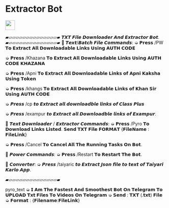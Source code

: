 # Extractor Bot

<a href="https://heroku.com/deploy?template=https://github.com/Rahulsinghcreator/extractxt">
     <img height="30px" src="https://img.shields.io/badge/Deploy%20To%20Heroku-blueviolet?style=for-the-badge&logo=heroku">
  </a>


▰▱▱▱▱▱▱▱▱▱▱▱▱▱▱▰
𝙏𝙓𝙏 𝙁𝙞𝙡𝙚 𝘿𝙤𝙬𝙣𝙡𝙤𝙖𝙙𝙚𝙧 𝘼𝙣𝙙 𝙀𝙭𝙩𝙧𝙖𝙘𝙩𝙤𝙧 𝘽𝙤𝙩.
▰▱▱▱▱▱▱▱▱▱▱▱▱▱▱▰
💠 𝙏𝙚𝙭𝙩/𝘽𝙖𝙩𝙘𝙝 𝙁𝙞𝙡𝙚 𝘾𝙤𝙢𝙢𝙖𝙣𝙙𝙨:
➭ 𝗣𝗿𝗲𝘀𝘀 /PW 𝗧𝗼 𝗘𝘅𝘁𝗿𝗮𝗰𝘁 𝗔𝗹𝗹 𝗗𝗼𝘄𝗻𝗹𝗼𝗮𝗱𝗮𝗯𝗹𝗲 𝗟𝗶𝗻𝗸𝘀 𝗨𝘀𝗶𝗻𝗴 𝗔𝗨𝗧𝗛 𝗖𝗢𝗗𝗘

➭ 𝗣𝗿𝗲𝘀𝘀 /Khazana 𝗧𝗼 𝗘𝘅𝘁𝗿𝗮𝗰𝘁 𝗔𝗹𝗹 𝗗𝗼𝘄𝗻𝗹𝗼𝗮𝗱𝗮𝗯𝗹𝗲 𝗟𝗶𝗻𝗸𝘀 𝗨𝘀𝗶𝗻𝗴 𝗔𝗨𝗧𝗛 𝗖𝗢𝗗𝗘 𝗞𝗛𝗔𝗭𝗔𝗡𝗔

➭ 𝗣𝗿𝗲𝘀𝘀 /Apni 𝗧𝗼 𝗘𝘅𝘁𝗿𝗮𝗰𝘁 𝗔𝗹𝗹 𝗗𝗼𝘄𝗻𝗹𝗼𝗮𝗱𝗮𝗯𝗹𝗲 𝗟𝗶𝗻𝗸𝘀 𝗼𝗳 𝗔𝗽𝗻𝗶 𝗞𝗮𝗸𝘀𝗵𝗮 𝗨𝘀𝗶𝗻𝗴 𝗧𝗼𝗸𝗲𝗻

➭ 𝗣𝗿𝗲𝘀𝘀 /khangs 𝗧𝗼 𝗘𝘅𝘁𝗿𝗮𝗰𝘁 𝗔𝗹𝗹 𝗗𝗼𝘄𝗻𝗹𝗼𝗮𝗱𝗮𝗯𝗹𝗲 𝗟𝗶𝗻𝗸𝘀 𝗼𝗳 𝗞𝗵𝗮𝗻 𝗦𝗶𝗿 𝗨𝘀𝗶𝗻𝗴 𝗔𝗨𝗧𝗛 𝗖𝗢𝗗𝗘

➭ 𝙋𝙧𝙚𝙨𝙨 /cp 𝙩𝙤 𝙀𝙭𝙩𝙧𝙖𝙘𝙩 𝙖𝙡𝙡 𝙙𝙤𝙬𝙣𝙡𝙤𝙖𝙙𝙗𝙡𝙚 𝙡𝙞𝙣𝙠𝙨 𝙤𝙛 𝘾𝙡𝙖𝙨𝙨 𝙋𝙡𝙪𝙨

➭ 𝙋𝙧𝙚𝙨𝙨 /exampur 𝙩𝙤 𝙀𝙭𝙩𝙧𝙖𝙘𝙩 𝙖𝙡𝙡 𝘿𝙤𝙬𝙣𝙡𝙤𝙖𝙙𝙗𝙡𝙚 𝙡𝙞𝙣𝙠𝙨 𝙤𝙛 𝙀𝙭𝙖𝙢𝙥𝙪𝙧.

💠 𝙏𝙚𝙭𝙩 𝘿𝙤𝙬𝙣𝙡𝙤𝙖𝙙𝙚𝙧 / 𝙀𝙭𝙩𝙧𝙖𝙘𝙩𝙤𝙧 𝘾𝙤𝙢𝙢𝙖𝙣𝙙𝙨:
➭ 𝗣𝗿𝗲𝘀𝘀 /Pyro 𝗧𝗼 𝗗𝗼𝘄𝗻𝗹𝗼𝗮𝗱 𝗟𝗶𝗻𝗸𝘀 𝗟𝗶𝘀𝘁𝗲𝗱. 𝗦𝗲𝗻𝗱 𝗧𝗫𝗧 𝗙𝗶𝗹𝗲 𝗙𝗢𝗥𝗠𝗔𝗧 {𝗙𝗶𝗹𝗲𝗡𝗮𝗺𝗲 : 𝗙𝗶𝗹𝗲𝗟𝗶𝗻𝗸}

➭ 𝗣𝗿𝗲𝘀𝘀 /Cancel 𝗧𝗼 𝗖𝗮𝗻𝗰𝗲𝗹 𝗔𝗹𝗹 𝗧𝗵𝗲 𝗥𝘂𝗻𝗻𝗶𝗻𝗴 𝗧𝗮𝘀𝗸𝘀 𝗢𝗻 𝗕𝗼𝘁.

💠 𝙋𝙤𝙬𝙚𝙧 𝘾𝙤𝙢𝙢𝙖𝙣𝙙𝙨:
➭ 𝗣𝗿𝗲𝘀𝘀 /Restart 𝗧𝗼 𝗥𝗲𝘀𝘁𝗮𝗿𝘁 𝗧𝗵𝗲 𝗕𝗼𝘁.

💠 𝘾𝙤𝙣𝙫𝙚𝙧𝙩𝙚𝙧:
➭ 𝙋𝙧𝙚𝙨𝙨 /taiyaric 𝙩𝙤 𝙀𝙭𝙩𝙧𝙖𝙘𝙩 𝙅𝙨𝙤𝙣 𝙛𝙞𝙡𝙚 𝙩𝙤 𝙩𝙚𝙭𝙩 𝙤𝙛 𝙏𝙖𝙞𝙮𝙖𝙧𝙞 𝙆𝙖𝙧𝙡𝙤 𝘼𝙥𝙥.

▰▱▱▱▱▱▱▱▱▱▱▱▱▱▱▰

pyro_text ➭ 𝗜 𝗔𝗺 𝗧𝗵𝗲 𝗙𝗮𝘀𝘁𝗲𝘀𝘁 𝗔𝗻𝗱 𝗦𝗺𝗼𝗼𝘁𝗵𝗲𝘀𝘁 𝗕𝗼𝘁 𝗢𝗻 𝗧𝗲𝗹𝗲𝗴𝗿𝗮𝗺 𝗧𝗼 𝗨𝗣𝗟𝗢𝗔𝗗 𝗧𝘅𝘁 𝗙𝗶𝗹𝗲𝘀 𝗧𝗼 𝗩𝗶𝗱𝗲𝗼𝘀 𝗢𝗻 𝗧𝗲𝗹𝗲𝗴𝗿𝗮𝗺
➭ 𝗦𝗲𝗻𝗱 : 𝗧𝗫𝗧 (.𝘁𝘅𝘁) 𝗙𝗶𝗹𝗲
➭ 𝗙𝗼𝗿𝗺𝗮𝘁 : {𝗙𝗶𝗹𝗲𝗻𝗮𝗺𝗲:𝗙𝗶𝗹𝗲𝗟𝗶𝗻𝗸}

